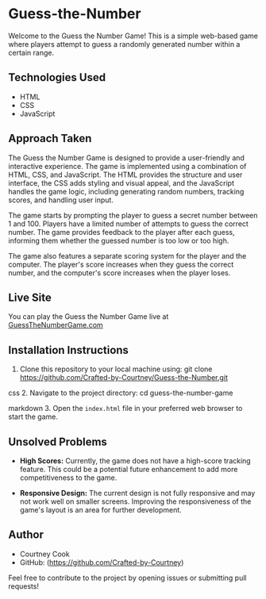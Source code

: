 # Guess-the-Number
Welcome to the Guess the Number Game! This is a simple web-based game where players attempt to guess a randomly generated number within a certain range.

## Technologies Used

- HTML
- CSS
- JavaScript

## Approach Taken

The Guess the Number Game is designed to provide a user-friendly and interactive experience. The game is implemented using a combination of HTML, CSS, and JavaScript. The HTML provides the structure and user interface, the CSS adds styling and visual appeal, and the JavaScript handles the game logic, including generating random numbers, tracking scores, and handling user input.

The game starts by prompting the player to guess a secret number between 1 and 100. Players have a limited number of attempts to guess the correct number. The game provides feedback to the player after each guess, informing them whether the guessed number is too low or too high.

The game also features a separate scoring system for the player and the computer. The player's score increases when they guess the correct number, and the computer's score increases when the player loses.

## Live Site

You can play the Guess the Number Game live at [GuessTheNumberGame.com](https://example.com/guess-the-number-game)

## Installation Instructions

1. Clone this repository to your local machine using:
git clone https://github.com/Crafted-by-Courtney/Guess-the-Number.git

css
2. Navigate to the project directory:
cd guess-the-number-game

markdown
3. Open the `index.html` file in your preferred web browser to start the game.

## Unsolved Problems

- **High Scores:** Currently, the game does not have a high-score tracking feature. This could be a potential future enhancement to add more competitiveness to the game.

- **Responsive Design:** The current design is not fully responsive and may not work well on smaller screens. Improving the responsiveness of the game's layout is an area for further development.

## Author

- Courtney Cook
- GitHub: (https://github.com/Crafted-by-Courtney)

Feel free to contribute to the project by opening issues or submitting pull requests!


